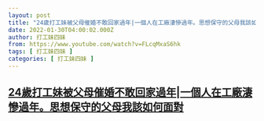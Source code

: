 ```yaml
---
layout: post
title: "24歲打工妹被父母催婚不敢回家過年|一個人在工廠淒慘過年。思想保守的父母我該如何面對"
date: 2022-01-30T04:00:02.000Z
author: 打工妹四妹
from: https://www.youtube.com/watch?v=FLcqMxaS6hk
tags: [ 打工妹四妹 ]
categories: [ 打工妹四妹 ]
---
```

<!--1643515202000-->
[24歲打工妹被父母催婚不敢回家過年|一個人在工廠淒慘過年。思想保守的父母我該如何面對](https://www.youtube.com/watch?v=FLcqMxaS6hk)
------

<div>

</div>
